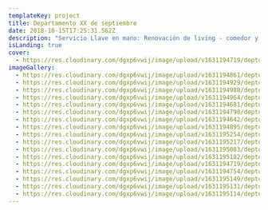```yaml
---
templateKey: project
title: Departamento XX de septiembre
date: 2018-10-15T17:25:31.562Z
description: "Servicio Llave en mano: Renovación de living - comedor y diseño interior."
isLanding: true
cover:
  - https://res.cloudinary.com/dgxp6vwij/image/upload/v1631194719/deptoXXSeptiempre/deptoXXSeptiembre-3_bncy65.jpg
imageGallery:
  - https://res.cloudinary.com/dgxp6vwij/image/upload/v1631194861/deptoXXSeptiempre/deptoXXSeptiembre-7_us5cfg.jpg
  - https://res.cloudinary.com/dgxp6vwij/image/upload/v1631194929/deptoXXSeptiempre/deptoXXSeptiembre-9_xnjcau.jpg
  - https://res.cloudinary.com/dgxp6vwij/image/upload/v1631194988/deptoXXSeptiempre/deptoXXSeptiembre-11_ixfknx.jpg
  - https://res.cloudinary.com/dgxp6vwij/image/upload/v1631194964/deptoXXSeptiempre/deptoXXSeptiembre-10_faodc4.jpg
  - https://res.cloudinary.com/dgxp6vwij/image/upload/v1631194681/deptoXXSeptiempre/deptoXXSeptiembre-2_e7noi3.jpg
  - https://res.cloudinary.com/dgxp6vwij/image/upload/v1631194790/deptoXXSeptiempre/deptoXXSeptiembre-5_cwr8fn.jpg
  - https://res.cloudinary.com/dgxp6vwij/image/upload/v1631194642/deptoXXSeptiempre/deptoXXSeptiembre-1_qmpfni.jpg
  - https://res.cloudinary.com/dgxp6vwij/image/upload/v1631194895/deptoXXSeptiempre/deptoXXSeptiembre-8_yfzo0w.jpg
  - https://res.cloudinary.com/dgxp6vwij/image/upload/v1631195254/deptoXXSeptiempre/deptoXXSeptiembre-20_gq8soc.jpg
  - https://res.cloudinary.com/dgxp6vwij/image/upload/v1631195217/deptoXXSeptiempre/deptoXXSeptiembre-19_xryc4b.jpg
  - https://res.cloudinary.com/dgxp6vwij/image/upload/v1631195083/deptoXXSeptiempre/deptoXXSeptiembre-14_sktojg.jpg
  - https://res.cloudinary.com/dgxp6vwij/image/upload/v1631195182/deptoXXSeptiempre/deptoXXSeptiembre-18_o4t2re.jpg
  - https://res.cloudinary.com/dgxp6vwij/image/upload/v1631194719/deptoXXSeptiempre/deptoXXSeptiembre-3_bncy65.jpg
  - https://res.cloudinary.com/dgxp6vwij/image/upload/v1631194754/deptoXXSeptiempre/deptoXXSeptiembre-4_tlxqzj.jpg
  - https://res.cloudinary.com/dgxp6vwij/image/upload/v1631195149/deptoXXSeptiempre/deptoXXSeptiembre-17_jmyb0e.jpg
  - https://res.cloudinary.com/dgxp6vwij/image/upload/v1631195131/deptoXXSeptiempre/deptoXXSeptiembre-16_prvhgp.jpg
  - https://res.cloudinary.com/dgxp6vwij/image/upload/v1631195114/deptoXXSeptiempre/deptoXXSeptiembre-15_bvfust.jpg
---
```

